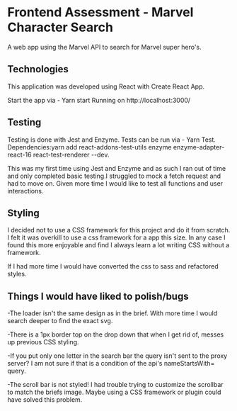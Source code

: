 

# Frontend Assessment - Marvel Character Search

A web app using the Marvel API to search for Marvel super hero's.

## Technologies

This application was developed using React with Create React App.

Start the app via - Yarn start
Running on http://localhost:3000/          

## Testing

Testing is done with Jest and Enzyme.
Tests can be run via - Yarn Test.
Dependencies:yarn add react-addons-test-utils enzyme enzyme-adapter-react-16 react-test-renderer  --dev.

This was my first time using Jest and Enzyme and as such I ran out of time and only completed basic testing.I struggled to mock a fetch request and had to move on. Given more time I would like to test all functions and user interactions.

## Styling

I decided not to use a CSS framework for this project and do it from scratch. I felt it was overkill to use a css framework for a app this size.
In any case I found this more enjoyable and find I always learn a lot writing CSS without a framework.


If I had more time I would have converted the css to sass and refactored styles.


## Things I would have liked to polish/bugs

-The loader isn't the same design as in the brief.
With more time I would search deeper to find the exact svg.

-There is a 1px border top on the drop down that when I get rid of, messes up previous CSS styling.

-If you put only one letter in the search bar the query isn't sent to the proxy server?
I am not sure if that is a condition of the api's nameStartsWith= query.

-The scroll bar is not styled! I had trouble trying to customize the scrollbar to match the briefs image.
Maybe using a CSS framework or plugin could have solved this problem.
